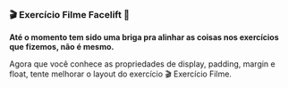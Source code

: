 ### 🎬 Exercício Filme Facelift 💅

**Até o momento tem sido uma briga pra alinhar as coisas nos exercícios que fizemos, não é mesmo.**

Agora que você conhece as propriedades de display, padding, margin e float, tente melhorar o layout do exercício 🎬 Exercício Filme.

